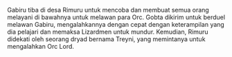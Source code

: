 Gabiru tiba di desa Rimuru untuk mencoba dan membuat semua orang melayani di bawahnya untuk melawan para Orc. Gobta dikirim untuk berduel melawan Gabiru, mengalahkannya dengan cepat dengan keterampilan yang dia pelajari dan memaksa Lizardmen untuk mundur. Kemudian, Rimuru didekati oleh seorang dryad bernama Treyni, yang memintanya untuk mengalahkan Orc Lord.

